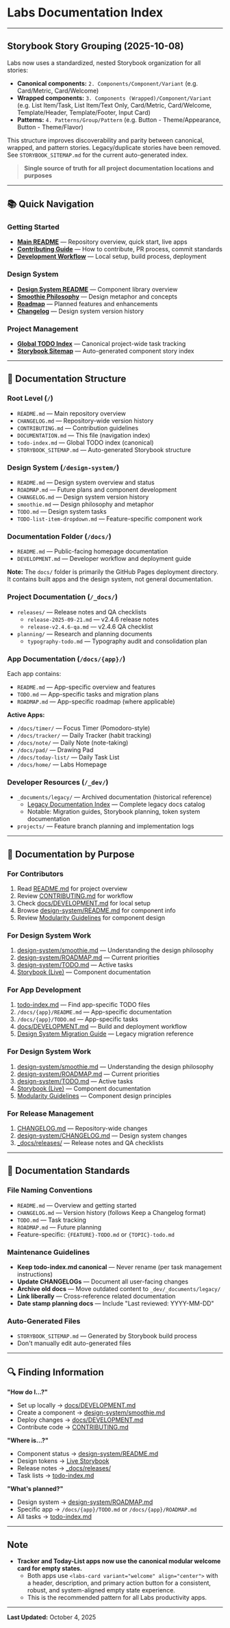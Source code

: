 # Labs Documentation Index

---

## Storybook Story Grouping (2025-10-08)

Labs now uses a standardized, nested Storybook organization for all stories:

- **Canonical components:** `2. Components/Component/Variant` (e.g. Card/Metric, Card/Welcome)
- **Wrapped components:** `3. Components (Wrapped)/Component/Variant` (e.g. List Item/Task, List Item/Text Only, Card/Metric, Card/Welcome, Template/Header, Template/Footer, Input Card)
- **Patterns:** `4. Patterns/Group/Pattern` (e.g. Button - Theme/Appearance, Button - Theme/Flavor)

This structure improves discoverability and parity between canonical, wrapped, and pattern stories. Legacy/duplicate stories have been removed. See `STORYBOOK_SITEMAP.md` for the current auto-generated index.

> **Single source of truth for all project documentation locations and purposes**

---

## 📚 Quick Navigation

### Getting Started
- [**Main README**](README.md) — Repository overview, quick start, live apps
- [**Contributing Guide**](CONTRIBUTING.md) — How to contribute, PR process, commit standards
- [**Development Workflow**](docs/DEVELOPMENT.md) — Local setup, build process, deployment

### Design System
- [**Design System README**](design-system/README.md) — Component library overview
- [**Smoothie Philosophy**](design-system/smoothie.md) — Design metaphor and concepts
- [**Roadmap**](design-system/ROADMAP.md) — Planned features and enhancements
- [**Changelog**](design-system/CHANGELOG.md) — Design system version history

### Project Management
- [**Global TODO Index**](todo-index.md) — Canonical project-wide task tracking
- [**Storybook Sitemap**](STORYBOOK_SITEMAP.md) — Auto-generated component story index

---

## 📂 Documentation Structure

### Root Level (`/`)
- `README.md` — Main repository overview
- `CHANGELOG.md` — Repository-wide version history
- `CONTRIBUTING.md` — Contribution guidelines
- `DOCUMENTATION.md` — This file (navigation index)
- `todo-index.md` — Global TODO index (canonical)
- `STORYBOOK_SITEMAP.md` — Auto-generated Storybook structure

### Design System (`/design-system/`)
- `README.md` — Design system overview and status
- `ROADMAP.md` — Future plans and component development
- `CHANGELOG.md` — Design system version history
- `smoothie.md` — Design philosophy and metaphor
- `TODO.md` — Design system tasks
- `TODO-list-item-dropdown.md` — Feature-specific component work

### Documentation Folder (`/docs/`)
- `README.md` — Public-facing homepage documentation
- `DEVELOPMENT.md` — Developer workflow and deployment guide

**Note:** The `docs/` folder is primarily the GitHub Pages deployment directory. It contains built apps and the design system, not general documentation.

### Project Documentation (`/_docs/`)
- `releases/` — Release notes and QA checklists
  - `release-2025-09-21.md` — v2.4.6 release notes
  - `release-v2.4.6-qa.md` — v2.4.6 QA checklist
- `planning/` — Research and planning documents
  - `typography-todo.md` — Typography audit and consolidation plan

### App Documentation (`/docs/{app}/`)
Each app contains:
- `README.md` — App-specific overview and features
- `TODO.md` — App-specific tasks and migration plans
- `ROADMAP.md` — App-specific roadmap (where applicable)

**Active Apps:**
- `/docs/timer/` — Focus Timer (Pomodoro-style)
- `/docs/tracker/` — Daily Tracker (habit tracking)
- `/docs/note/` — Daily Note (note-taking)
- `/docs/pad/` — Drawing Pad
- `/docs/today-list/` — Daily Task List
- `/docs/home/` — Labs Homepage

### Developer Resources (`/_dev/`)
- `_documents/legacy/` — Archived documentation (historical reference)
  - [Legacy Documentation Index](_dev/_documents/legacy/README.md) — Complete legacy docs catalog
  - Notable: Migration guides, Storybook planning, token system documentation
- `projects/` — Feature branch planning and implementation logs

---

## 🎯 Documentation by Purpose

### For Contributors
1. Read [README.md](README.md) for project overview
2. Review [CONTRIBUTING.md](CONTRIBUTING.md) for workflow
3. Check [docs/DEVELOPMENT.md](docs/DEVELOPMENT.md) for local setup
4. Browse [design-system/README.md](design-system/README.md) for component info
5. Review [Modularity Guidelines](.github/instructions/modularity.instructions.md) for component design

### For Design System Work
1. [design-system/smoothie.md](design-system/smoothie.md) — Understanding the design philosophy
2. [design-system/ROADMAP.md](design-system/ROADMAP.md) — Current priorities
3. [design-system/TODO.md](design-system/TODO.md) — Active tasks
4. [Storybook (Live)](https://dreisdesign.github.io/labs/design-system/) — Component documentation

### For App Development
1. [todo-index.md](todo-index.md) — Find app-specific TODO files
2. `/docs/{app}/README.md` — App-specific documentation
3. `/docs/{app}/TODO.md` — App-specific tasks
4. [docs/DEVELOPMENT.md](docs/DEVELOPMENT.md) — Build and deployment workflow
5. [Design System Migration Guide](_dev/_documents/legacy/migration/design-system-migration-guide.md) — Legacy migration reference

### For Design System Work
1. [design-system/smoothie.md](design-system/smoothie.md) — Understanding the design philosophy
2. [design-system/ROADMAP.md](design-system/ROADMAP.md) — Current priorities
3. [design-system/TODO.md](design-system/TODO.md) — Active tasks
4. [Storybook (Live)](https://dreisdesign.github.io/labs/design-system/) — Component documentation
5. [Modularity Guidelines](.github/instructions/modularity.instructions.md) — Component design principles

### For Release Management
1. [CHANGELOG.md](CHANGELOG.md) — Repository-wide changes
2. [design-system/CHANGELOG.md](design-system/CHANGELOG.md) — Design system changes
3. [_docs/releases/](_docs/releases/) — Release notes and QA checklists

---

## 📝 Documentation Standards

### File Naming Conventions
- `README.md` — Overview and getting started
- `CHANGELOG.md` — Version history (follows Keep a Changelog format)
- `TODO.md` — Task tracking
- `ROADMAP.md` — Future planning
- Feature-specific: `{FEATURE}-TODO.md` or `{TOPIC}-todo.md`

### Maintenance Guidelines
- **Keep todo-index.md canonical** — Never rename (per task management instructions)
- **Update CHANGELOGs** — Document all user-facing changes
- **Archive old docs** — Move outdated content to `_dev/_documents/legacy/`
- **Link liberally** — Cross-reference related documentation
- **Date stamp planning docs** — Include "Last reviewed: YYYY-MM-DD"

### Auto-Generated Files
- `STORYBOOK_SITEMAP.md` — Generated by Storybook build process
- Don't manually edit auto-generated files

---

## 🔍 Finding Information

**"How do I...?"**
- Set up locally → [docs/DEVELOPMENT.md](docs/DEVELOPMENT.md)
- Create a component → [design-system/smoothie.md](design-system/smoothie.md)
- Deploy changes → [docs/DEVELOPMENT.md](docs/DEVELOPMENT.md#deployment-workflow)
- Contribute code → [CONTRIBUTING.md](CONTRIBUTING.md)

**"Where is...?"**
- Component status → [design-system/README.md](design-system/README.md)
- Design tokens → [Live Storybook](https://dreisdesign.github.io/labs/design-system/)
- Release notes → [_docs/releases/](_docs/releases/)
- Task lists → [todo-index.md](todo-index.md)

**"What's planned?"**
- Design system → [design-system/ROADMAP.md](design-system/ROADMAP.md)
- Specific app → `/docs/{app}/TODO.md` or `/docs/{app}/ROADMAP.md`
- All tasks → [todo-index.md](todo-index.md)

---

## Note

- **Tracker and Today-List apps now use the canonical modular welcome card for empty states.**
  - Both apps use `<labs-card variant="welcome" align="center">` with a header, description, and primary action button for a consistent, robust, and system-aligned empty state experience.
  - This is the recommended pattern for all Labs productivity apps.

---

**Last Updated:** October 4, 2025
